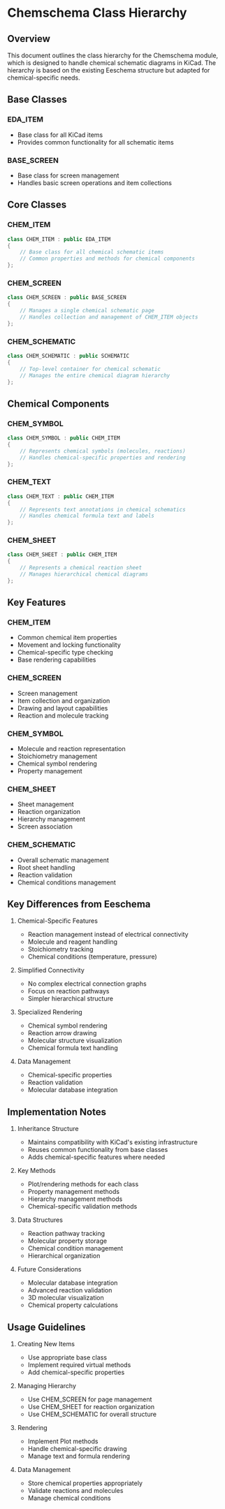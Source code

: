 # Chemschema Class Hierarchy

## Overview
This document outlines the class hierarchy for the Chemschema module, which is designed to handle chemical schematic diagrams in KiCad. The hierarchy is based on the existing Eeschema structure but adapted for chemical-specific needs.

## Base Classes

### EDA_ITEM
- Base class for all KiCad items
- Provides common functionality for all schematic items

### BASE_SCREEN
- Base class for screen management
- Handles basic screen operations and item collections

## Core Classes

### CHEM_ITEM
```cpp
class CHEM_ITEM : public EDA_ITEM
{
    // Base class for all chemical schematic items
    // Common properties and methods for chemical components
};
```

### CHEM_SCREEN
```cpp
class CHEM_SCREEN : public BASE_SCREEN
{
    // Manages a single chemical schematic page
    // Handles collection and management of CHEM_ITEM objects
};
```

### CHEM_SCHEMATIC
```cpp
class CHEM_SCHEMATIC : public SCHEMATIC
{
    // Top-level container for chemical schematic
    // Manages the entire chemical diagram hierarchy
};
```

## Chemical Components

### CHEM_SYMBOL
```cpp
class CHEM_SYMBOL : public CHEM_ITEM
{
    // Represents chemical symbols (molecules, reactions)
    // Handles chemical-specific properties and rendering
};
```

### CHEM_TEXT
```cpp
class CHEM_TEXT : public CHEM_ITEM
{
    // Represents text annotations in chemical schematics
    // Handles chemical formula text and labels
};
```

### CHEM_SHEET
```cpp
class CHEM_SHEET : public CHEM_ITEM
{
    // Represents a chemical reaction sheet
    // Manages hierarchical chemical diagrams
};
```

## Key Features

### CHEM_ITEM
- Common chemical item properties
- Movement and locking functionality
- Chemical-specific type checking
- Base rendering capabilities

### CHEM_SCREEN
- Screen management
- Item collection and organization
- Drawing and layout capabilities
- Reaction and molecule tracking

### CHEM_SYMBOL
- Molecule and reaction representation
- Stoichiometry management
- Chemical symbol rendering
- Property management

### CHEM_SHEET
- Sheet management
- Reaction organization
- Hierarchy management
- Screen association

### CHEM_SCHEMATIC
- Overall schematic management
- Root sheet handling
- Reaction validation
- Chemical conditions management

## Key Differences from Eeschema

1. Chemical-Specific Features
   - Reaction management instead of electrical connectivity
   - Molecule and reagent handling
   - Stoichiometry tracking
   - Chemical conditions (temperature, pressure)

2. Simplified Connectivity
   - No complex electrical connection graphs
   - Focus on reaction pathways
   - Simpler hierarchical structure

3. Specialized Rendering
   - Chemical symbol rendering
   - Reaction arrow drawing
   - Molecular structure visualization
   - Chemical formula text handling

4. Data Management
   - Chemical-specific properties
   - Reaction validation
   - Molecular database integration

## Implementation Notes

1. Inheritance Structure
   - Maintains compatibility with KiCad's existing infrastructure
   - Reuses common functionality from base classes
   - Adds chemical-specific features where needed

2. Key Methods
   - Plot/rendering methods for each class
   - Property management methods
   - Hierarchy management methods
   - Chemical-specific validation methods

3. Data Structures
   - Reaction pathway tracking
   - Molecular property storage
   - Chemical condition management
   - Hierarchical organization

4. Future Considerations
   - Molecular database integration
   - Advanced reaction validation
   - 3D molecular visualization
   - Chemical property calculations

## Usage Guidelines

1. Creating New Items
   - Use appropriate base class
   - Implement required virtual methods
   - Add chemical-specific properties

2. Managing Hierarchy
   - Use CHEM_SCREEN for page management
   - Use CHEM_SHEET for reaction organization
   - Use CHEM_SCHEMATIC for overall structure

3. Rendering
   - Implement Plot methods
   - Handle chemical-specific drawing
   - Manage text and formula rendering

4. Data Management
   - Store chemical properties appropriately
   - Validate reactions and molecules
   - Manage chemical conditions 